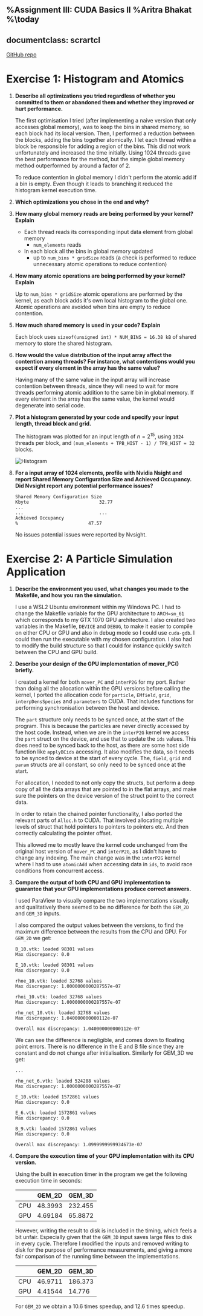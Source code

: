 %Assignment III: CUDA Basics II
%Aritra Bhakat
%\today
---
documentclass: scrartcl
---

[GitHub repo](https://github.com/arrebarritra/DD2360HT23/tree/main/hw_3)

# Exercise 1: Histogram and Atomics

1. **Describe all optimizations you tried regardless of whether you committed to them or abandoned them and whether they improved or hurt performance.**

    The first optimisation I tried (after implementing a naive version that only accesses global memory), was to keep the bins in shared memory, so each block had its local version. Then, I performed a reduction between the blocks, adding the bins together atomically. I let each thread within a block be responsible for adding a region of the bins. This did not work unfortunately and increased the time initially. Using 1024 threads gave the best performance for the method, but the simple global memory method outperformed by around a factor of 2.

    To reduce contention in global memory I didn't perform the atomic add if a bin is empty. Even though it leads to branching it reduced the histogram kernel execution time.

2. **Which optimizations you chose in the end and why?**

3. **How many global memory reads are being performed by your kernel? Explain**

    - Each thread reads its corresponding input data element from global memory
      - `num_elements` reads
    - In each block all the bins in global memory updated
      - up to `num_bins * gridSize` reads (a check is performed to reduce unnecessary atomic operations to reduce contention)

4. **How many atomic operations are being performed by your kernel? Explain**

    Up to `num_bins * gridSize` atomic operations are performed by the kernel, as each block adds it's own local histogram to the global one. Atomic operations are avoided when bins are empty to reduce contention.

5. **How much shared memory is used in your code? Explain**

    Each block uses `sizeof(unsigned int) * NUM_BINS = 16.38 kB` of shared memory to store the shared histogram.

6. **How would the value distribution of the input array affect the contention among threads? For instance, what contentions would you expect if every element in the array has the same value?** 

    Having many of the same value in the input array will increase contention between threads, since they will need to wait for more threads performing atomic addition to the same bin in global memory. If every element in the array has the same value, the kernel would degenerate into serial code.

7. **Plot a histogram generated by your code and specify your input length, thread block and grid.**

    The histogram was plotted for an input length of $n=2^{15}$, using `1024` threads per block, and `(num_elements + TPB_HIST - 1) / TPB_HIST = 32` blocks.

    ![Histogram](img/hist.png)

8. **For a input array of 1024 elements, profile with Nvidia Nsight and report Shared Memory Configuration Size and Achieved Occupancy. Did Nvsight report any potential performance issues?**

    ```
    Shared Memory Configuration Size                                                 Kbyte                          32.77
    ...                                                                                ...                            ...
    Achieved Occupancy                                                                   %                          47.57
    ```

    No issues potential issues were reported by Nvsight.

# Exercise 2: A Particle Simulation Application

1. **Describe the environment you used, what changes you made to the Makefile, and how you ran the simulation.**

    I use a WSL2 Ubuntu environment within my Windows PC. I had to change the Makefile variable for the GPU architecture to `ARCH=sm_61` which corresponds to my GTX 1070 GPU architecture. I also created two variables in the Makefile, `DEVICE` and `DEBUG`, to make it easier to compile on either CPU or GPU and also in debug mode so I could use `cuda-gdb`. I could then run the executable with my chosen configuration. I also had to modify the build structure so that I could for instance quickly switch between the CPU and GPU build.

2. **Describe your design of the GPU implementation of mover_PC() briefly.**
    
    I created a kernel for both `mover_PC` and `interP2G` for my port. Rather than doing all the allocation within the GPU versions before calling the kernel, I ported the allocation code for `particle`, `EMfield`, `grid`, `interpDensSpecies` and `parameters` to CUDA. That includes functions for performing synchronisation between the host and device.
    
    The `part` structure only needs to be synced once, at the start of the program. This is because the particles are never directly accessed by the host code. Instead, when we are in the `interP2G` kernel we access the `part` struct on the device, and use that to update the `ids` values. This does need to be synced back to the host, as there are some host side function like `applyBCids` accessing. It also modifies the data, so it needs to be synced to device at the start of every cycle. The, `field`, `grid` and `param` structs are all constant, so only need to be synced once at the start.

    For allocation, I needed to not only copy the structs, but perform a deep copy of all the data arrays that are pointed to in the flat arrays, and make sure the pointers on the device version of the struct point to the correct data.

    In order to retain the chained pointer functionality, I also ported the relevant parts of `Alloc.h` to CUDA. That involved allocating multiple levels of struct that hold pointers to pointers to pointers etc. And then correctly calculating the pointer offset.

    This allowed me to mostly leave the kernel code unchanged from the original host version of `mover_PC` and `interP2G`, as I didn't have to change any indexing. The main change was in the `interP2G` kernel where I had to use `atomicAdd` when accessing data in `ids`, to avoid race conditions from concurrent access.

3. **Compare the output of both CPU and GPU implementation to guarantee that your GPU implementations produce correct answers.**

    I used ParaView to visually compare the two implementations visually, and qualitatively there seemed to be no difference for both the `GEM_2D` and `GEM_3D` inputs.

    I also compared the output values between the versions, to find the maximum difference between the results from the CPU and GPU. For `GEM_2D` we get:

    ```
    B_10.vtk: loaded 98301 values
    Max discrepancy: 0.0

    E_10.vtk: loaded 98301 values
    Max discrepancy: 0.0

    rhoe_10.vtk: loaded 32768 values
    Max discrepancy: 1.0000000000287557e-07

    rhoi_10.vtk: loaded 32768 values
    Max discrepancy: 1.0000000000287557e-07

    rho_net_10.vtk: loaded 32768 values
    Max discrepancy: 1.040000000000112e-07

    Overall max discrepancy: 1.040000000000112e-07
    ```

    We can see the difference is negligible, and comes down to floating point errors. There is no difference in the E and B file since they are constant and do not change after initialisation. Similarly for GEM_3D we get:

    ```
    ...

    rho_net_6.vtk: loaded 524288 values
    Max discrepancy: 1.0000000000287557e-07

    E_10.vtk: loaded 1572861 values
    Max discrepancy: 0.0

    E_6.vtk: loaded 1572861 values
    Max discrepancy: 0.0

    B_9.vtk: loaded 1572861 values
    Max discrepancy: 0.0

    Overall max discrepancy: 1.0999999999934673e-07
    ```

4. **Compare the execution time of your GPU implementation with its CPU version.**

    Using the built in execution timer in the program we get the following execution time in seconds:

    |     | GEM_2D  | GEM_3D  |
    |-----|---------|---------|
    | CPU | 48.3993 | 232.455 |
    | GPU | 4.69184 | 65.8872 |

    However, writing the result to disk is included in the timing, which feels a bit unfair. Especially given that the `GEM_3D` input saves large files to disk in every cycle. Therefore I modified the inputs and removed writing to disk for the purpose of performance measurements, and giving a more fair comparison of the running time between the implementations.

    |     | GEM_2D  | GEM_3D  |
    |-----|---------|---------|
    | CPU | 46.9711 | 186.373 |
    | GPU | 4.41544 | 14.776  |

    For `GEM_2D` we obtain a 10.6 times speedup, and 12.6 times speedup.